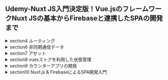 ## Udemy-Nuxt JS入門決定版！Vue.jsのフレームワークNuxt JSの基本からFirebaseと連携したSPAの開発まで
<details>
  <summary>section4 ルーティング</summary>
  <ul>
    <li>#26.新規プロジェクトの作成</li>
    <li>#27.Vue Routerの設定を確認する</li>
    <li>#28.階層構造について</li>
    <li>#29.動的なルーティング</li>
    <li>#30.パラメータのバリデーション</li>
  </ul>  
</details>
<details>
  <summary>section6 非同期通信データ</summary>
  <ul>
    <li>#39.新規プロジェクトの作成</li>
    <li>#40.axiosのインストール</li>
    <li>#41.学習に使用するデータについて</li>
    <li>#42.データを取得して1件表示</li>
    <li>#43.複数のデータを表示する</li>
    <li>#44.演習：表示項目の追加</li>
    <li>#45.演習回答：表示項目の追加</li>
  </ul>  
</details>
<details>
  <summary>section7 アセット</summary>
  <ul>
    <li>#48.イントロダクション - アセット</li>
    <li>#49.新規プロジェクトの作成</li>
    <li>#50.画像の表示</li>
    <li>#51.静的なファイルの公開</li>
  </ul>  
</details>
<details>
  <summary>section8 vuexストアを利用した状態管理</summary>
  <ul>
    <li>#56.新規プロジェクトの作成</li>
    <li>#57.ストアの作成</li>
    <li>#58.ミューテーションの利用</li>
    <li>#59.ミューテーションの値渡し</li>
    <li>#60.アクションの利用</li>
    <li>#61.モジュールモードの利用</li>
  </ul>  
</details>
<details>
  <summary>section9 カウンターアプリの開発</summary>
  <ul>
    <li>#64.新規プロジェクトの作成</li>
    <li>#65.ストアの作成</li>
    <li>#66.カウンターコンポーネントの作成</li>
    <li>#67.カウンターコンポーネントの利用</li>
    <li>#68.動作確認</li>
    <li>#69.演習：リセット機能の追加</li>
    <li>#70.演習回答：リセット機能の追加</li>
    <li>#</li>
  </ul>  
</details>
<details>
  <summary>section10 Nuxt.js & FirebaseによるSPA開発入門</summary>
  <ul>
    <li>#74.Firebaseについて</li>
    <li>#75.Firebaseの設定</li>
    <li>#76.新規プロジェクトの作成</li>
    <li>#77.firebase関連のパッケージのインストール</li>
    <li>#78.環境変数の設定</li>
    <li>#79.Firebaseとの連携</li>
    <li>#80.storeの作成（index.js）</li>
    <li>#81.storeの作成（todos.js)</li>
    <li>#82.todos.jsの説明</li>
    <li>#83.Todosコンポーネントの作成</li>
    <li>#84.TODO追加機能</li>
    <li>#</li>
    <li>#</li>
    <li>#</li>
  </ul>  
</details>
<!--<details>
  <summary>section</summary>
  <ul>
    <li>#</li>
    <li>#</li>
    <li>#</li>
    <li>#</li>
    <li>#</li>
    <li>#</li>
  </ul>  
</details>-->